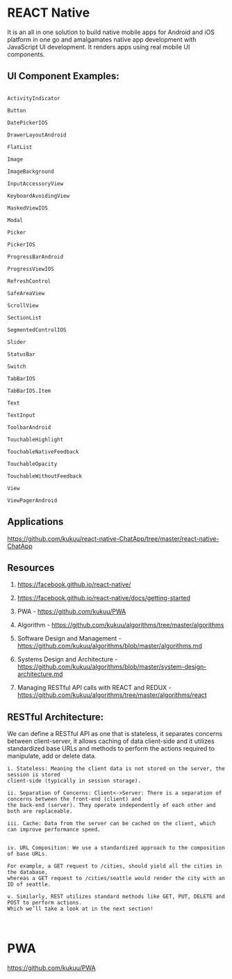 # REACT Native

It is an all in one solution to build native mobile apps for Android and iOS platform in one go and amalgamates native 
app development with JavaScript UI development. It renders apps using real mobile UI components.



## UI Component Examples: 
```

ActivityIndicator

Button

DatePickerIOS

DrawerLayoutAndroid

FlatList

Image

ImageBackground

InputAccessoryView

KeyboardAvoidingView

MaskedViewIOS

Modal

Picker

PickerIOS

ProgressBarAndroid

ProgressViewIOS

RefreshControl

SafeAreaView

ScrollView

SectionList

SegmentedControlIOS

Slider

StatusBar

Switch

TabBarIOS

TabBarIOS.Item

Text

TextInput

ToolbarAndroid

TouchableHighlight

TouchableNativeFeedback

TouchableOpacity

TouchableWithoutFeedback

View

ViewPagerAndroid

```

## Applications 

https://github.com/kukuu/react-native-ChatApp/tree/master/react-native-ChatApp

## Resources

1. https://facebook.github.io/react-native/

2. https://facebook.github.io/react-native/docs/getting-started

3. PWA - https://github.com/kukuu/PWA

4. Algorithm - https://github.com/kukuu/algorithms/tree/master/algorithms 

5. Software Design and Management - https://github.com/kukuu/algorithms/blob/master/algorithms.md

6. Systems Design and Architecture - https://github.com/kukuu/algorithms/blob/master/system-design-architecture.md

7. Managing RESTful API calls with REACT and REDUX - https://github.com/kukuu/algorithms/tree/master/algorithms/react 


## RESTful Architecture:

We can define a RESTful API as one that is stateless, it separates concerns between 
client-server, it allows caching of data client-side and it utilizes standardized 
base URLs and methods to perform the actions required to manipulate, add or delete data.

```
i. Stateless: Meaning the client data is not stored on the server, the session is stored
client-side (typically in session storage).

ii. Separation of Concerns: Client<->Server: There is a separation of concerns between the front-end (client) and
the back-end (server). They operate independently of each other and both are replaceable.

iii. Cache: Data from the server can be cached on the client, which can improve performance speed.


iv. URL Composition: We use a standardized approach to the composition of base URLs.

For example, a GET request to /cities, should yield all the cities in the database,
whereas a GET request to /cities/seattle would render the city with an ID of seattle. 

v. Similarly, REST utilizes standard methods like GET, PUT, DELETE and POST to perform actions.
Which we’ll take a look at in the next section!



```

# PWA 

https://github.com/kukuu/PWA
